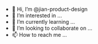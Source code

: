 - 👋 Hi, I’m @jian-product-design
- 👀 I’m interested in ...
- 🌱 I’m currently learning ...
- 💞️ I’m looking to collaborate on ...
- 📫 How to reach me ...

<!---
jian-product-design/jian-product-design is a HBAP student, specialized in Financial field, interested in Data collecting, security and multifunctions analysis. 
Excited to be here, and looking forward to learn and discussion any topic about data. ✨ 
📫 How to reach me: https://www.linkedin.com/in/jianpang2022

repository because its `README.md` (this file) appears on your GitHub profile.
You can click the Preview link to take a look at your changes.
--->
